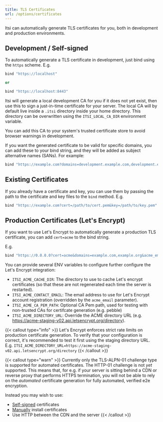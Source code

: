 ```yaml
---
title: TLS Certificates
url: /options/certificates
---
```


Itsi can automatically generate TLS certificates for you, both in development and production environments.

## Development / Self-signed
To automatically generate a TLS certificate in development, just bind using the `https` scheme.
E.g.
```ruby {filename=Itsi.rb}
bind "https://localhost"

or

bind "https://localhost:8443"
```
Itsi will generate a local development CA for you if it does not yet exist, then use this to
sign a just-in-time certificate for your server.
The local CA will by default live inside a `.itsi` directory inside your home directory.
This directory can be overwritten using the `ITSI_LOCAL_CA_DIR` environment variable.

You can add this CA to your system's trusted certificate store to avoid browser warnings in development.

If you want the generated certificate to be valid for specific domains, you can add these to your bind string, and they will be added as subject alternative names (SANs). For example:

```ruby {filename=Itsi.rb}
bind "https://example.com?domains=development.example.com,development.example.org"
```
## Existing Certificates
If you already have a certificate and key, you can use them by passing the path to the certificate and key files to the `bind` method.
E.g.
```ruby {filename=Itsi.rb}
bind "https://example.com?cert=/path/to/cert.pem&key=/path/to/key.pem"
```

## Production Certificates (Let's Encrypt)
If you want to use Let's Encrypt to automatically generate a production TLS certificate, you can add `cert=acme` to the bind string.

E.g.
```ruby {filename=Itsi.rb}
bind "https://0.0.0.0?cert=acme&domains=example.com,example.org&acme_email=you@example.com"
```

You can provide several ENV variables to configure further configure the Let's Encrypt integration:
- `ITSI_ACME_CACHE_DIR`: The directory to use to cache Let's encrypt certificates (so that these are not regenerated each time the server is restarted).
- `ITSI_ACME_CONTACT_EMAIL`: The email address to use for Let's Encrypt account registration (overridden by the `acme_email` parameter).
- `ITSI_ACME_CA_PEM_PATH`: Optional CA Pem path, used for testing with non-trusted CAs for certifcate generation (e.g. pebble)
- `ITSI_ACME_DIRECTORY_URL`: Override the ACME directory URL (e.g. https://acme-staging-v02.api.letsencrypt.org/directory).

{{< callout type="info" >}}
Let's Encrypt enforces strict rate limits on production certificate generation. To verify that your configuration is correct, it's recommended to test it first using the staging directory URL. E.g.
`ITSI_ACME_DIRECTORY_URL=https://acme-staging-v02.api.letsencrypt.org/directory`
{{< /callout >}}


{{< callout type="warn" >}}
Currently only the TLS-ALPN-01 challenge type is supported for automated certificates.
The HTTP-01 challenge is not *yet* supported. This means that, for e.g. if your server is sitting behind a CDN or reverse proxy that performs HTTPS termination, you will not be able to rely on the *automated* certificate generation for fully automated, verified e2e encryption.

Instead you may wish to use:
* [Self-signed](#development--self-signed) certificates
* [Manually](#existing-certificates) install certificates
* Use HTTP between the CDN and the server
{{< /callout >}}
